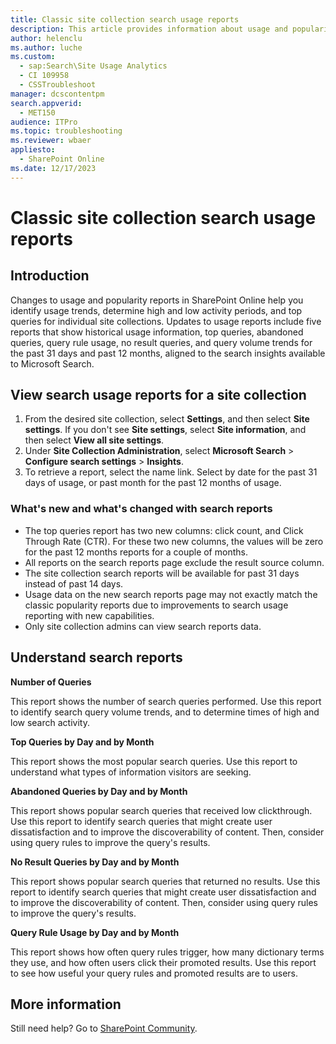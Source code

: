 ```yaml
---
title: Classic site collection search usage reports
description: This article provides information about usage and popularity reports in SharePoint Online.
author: helenclu
ms.author: luche
ms.custom: 
  - sap:Search\Site Usage Analytics
  - CI 109958
  - CSSTroubleshoot
manager: dcscontentpm
search.appverid: 
  - MET150
audience: ITPro
ms.topic: troubleshooting
ms.reviewer: wbaer
appliesto: 
  - SharePoint Online
ms.date: 12/17/2023
---
```


# Classic site collection search usage reports

## Introduction

Changes to usage and popularity reports in SharePoint Online help you identify usage trends, determine high and low activity periods, and top queries for individual site collections. Updates to usage reports include five reports that show historical usage information, top queries, abandoned queries, query rule usage, no result queries, and query volume trends for the past 31 days and past 12 months, aligned to the search insights available to Microsoft Search.

## View search usage reports for a site collection

1. From the desired site collection, select **Settings**, and then select **Site settings**.  If you don't see **Site settings**, select **Site information**, and then select **View all site settings**.
2. Under **Site Collection Administration**, select **Microsoft Search** > **Configure search settings** > **Insights**.
3. To retrieve a report, select the name link. Select by date for the past 31 days of usage, or past month for the past 12 months of usage.

### What's new and what's changed with search reports

- The top queries report has two new columns: click count, and Click Through Rate (CTR). For these two new columns, the values will be zero for the past 12 months reports for a couple of months.
- All reports on the search reports page exclude the result source column.
- The site collection search reports will be available for past 31 days instead of past 14 days.
- Usage data on the new search reports page may not exactly match the classic popularity reports due to improvements to search usage reporting with new capabilities.
- Only site collection admins can view search reports data.

## Understand search reports

**Number of Queries**

This report shows the number of search queries performed. Use this report to identify search query volume trends, and to determine times of high and low search activity.

**Top Queries by Day and by Month**

This report shows the most popular search queries. Use this report to understand what types of information visitors are seeking.

**Abandoned Queries by Day and by Month**

This report shows popular search queries that received low clickthrough. Use this report to identify search queries that might create user dissatisfaction and to improve the discoverability of content. Then, consider using query rules to improve the query's results.

**No Result Queries by Day and by Month** 

This report shows popular search queries that returned no results. Use this report to identify search queries that might create user dissatisfaction and to improve the discoverability of content. Then, consider using query rules to improve the query's results.

**Query Rule Usage by Day and by Month** 

This report shows how often query rules trigger, how many dictionary terms they use, and how often users click their promoted results. Use this report to see how useful your query rules and promoted results are to users.

## More information

Still need help? Go to [SharePoint Community](https://techcommunity.microsoft.com/t5/sharepoint/ct-p/SharePoint).
